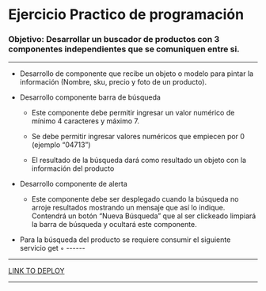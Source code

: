 # Ejercicio Practico de programación

### Objetivo: Desarrollar un buscador de productos con 3 componentes independientes que se comuniquen entre si.

---

- Desarrollo de componente que recibe un objeto o modelo para pintar la información (Nombre, sku, precio y foto de un producto).

- Desarrollo componente barra de búsqueda

  - Este componente debe permitir ingresar un valor numérico de mínimo 4 caracteres y máximo 7.

  - Se debe permitir ingresar valores numéricos que empiecen por 0 (ejemplo “04713”)

  - El resultado de la búsqueda dará como resultado un objeto con la información del producto

- Desarrollo componente de alerta

  - Este componente debe ser desplegado cuando la búsqueda no arroje resultados mostrando un mensaje que así lo indique. Contendrá un botón “Nueva Búsqueda” que al ser clickeado limpiará la barra de búsqueda y ocultará este componente. 

- Para la búsqueda del producto se requiere consumir el siguiente servicio get ◦ ------

---
<a href="https://sodimac-ten.vercel.app/" target="_blank">
  LINK TO DEPLOY
</a>

---